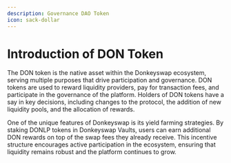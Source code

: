 ```yaml
---
description: Governance DAO Token
icon: sack-dollar
---
```


# Introduction of DON Token

The DON token is the native asset within the Donkeyswap ecosystem, serving multiple purposes that drive participation and governance. DON tokens are used to reward liquidity providers, pay for transaction fees, and participate in the governance of the platform. Holders of DON tokens have a say in key decisions, including changes to the protocol, the addition of new liquidity pools, and the allocation of rewards.

One of the unique features of Donkeyswap is its yield farming strategies. By staking DONLP tokens in Donkeyswap Vaults, users can earn additional DON rewards on top of the swap fees they already receive. This incentive structure encourages active participation in the ecosystem, ensuring that liquidity remains robust and the platform continues to grow.
